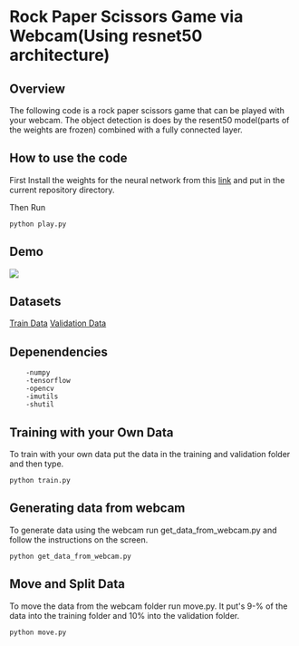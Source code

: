 # Rock Paper Scissors Game via Webcam(Using resnet50 architecture)

## Overview
The following code is a rock paper scissors game that can be played with your webcam. The object detection is does by the resent50 model(parts of the weights are frozen) combined with a fully connected layer.

## How to use the code

First Install the weights for the neural network from this [link](https://drive.google.com/file/d/1jk7SzT4poHpG8FY3TTdqasLeMFSfvmOg/view?usp=sharing) and put in the current repository directory.

Then Run

```
python play.py
```

## Demo
![](https://github.com/jvkamnani/Rock_Paper_Scissor/blob/main/demo/RPS_demo.gif)

## Datasets
[Train Data](https://drive.google.com/drive/folders/17JB4yHeC2_Vw37QUarwfMlXcVte4w143?usp=sharing)
[Validation Data](https://drive.google.com/drive/folders/1l_6quvVydbhYL7sr8LdWz27BwHOhsdry?usp=sharing)

## Depenendencies
```
    -numpy
    -tensorflow
    -opencv
    -imutils
    -shutil
```
## Training with your Own Data

To train with your own data put the data in the training and validation folder and then type.
```
python train.py
```

## Generating data from webcam
To generate data using the webcam run get_data_from_webcam.py and follow the instructions on the screen.
```
python get_data_from_webcam.py
```

## Move and Split Data
To move the data from the webcam folder run move.py. It put's 9-% of the data into the training folder and 10% into the validation folder.

```
python move.py
```
